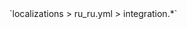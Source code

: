 <!--@include: @/parts/module/integration.md#title-->
<!--@include: @/parts/words.md#path--> `localizations > ru_ru.yml > integration.*`

<!--@include: @/parts/module/integration.md#explanation-->

<!--@include: @/parts/module/integration.md#parameters-->
